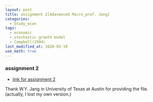 ```yaml
---
layout: post
title: assignment 2[Adavanced Macro_prof. Jang]
categories:
  - Study_econ
tags:
  - economic
  - stochastic growth model
  - Campbell(1994)
last_modified_at: 2020-03-19
use_math: true
---
```


### assignment 2

* [link for assignment 2](https://drive.google.com/uc?export=view&id=1pN35IkHiJhQvwic34_1Log2sYb5ZurKw)  

Thank W.Y. Jang in University of Texas at Austin for providing the file. (actually, I lost my own version.)